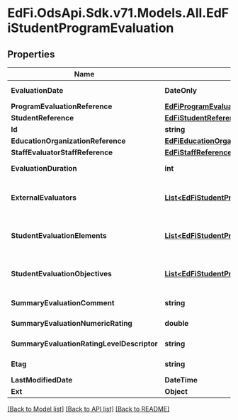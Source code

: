 # EdFi.OdsApi.Sdk.v71.Models.All.EdFiStudentProgramEvaluation

## Properties

Name | Type | Description | Notes
------------ | ------------- | ------------- | -------------
**EvaluationDate** | **DateOnly** | The month, day, and year on which the evaluation was conducted. | 
**ProgramEvaluationReference** | [**EdFiProgramEvaluationReference**](EdFiProgramEvaluationReference.md) |  | 
**StudentReference** | [**EdFiStudentReference**](EdFiStudentReference.md) |  | 
**Id** | **string** |  | [optional] 
**EducationOrganizationReference** | [**EdFiEducationOrganizationReference**](EdFiEducationOrganizationReference.md) |  | [optional] 
**StaffEvaluatorStaffReference** | [**EdFiStaffReference**](EdFiStaffReference.md) |  | [optional] 
**EvaluationDuration** | **int** | The actual or estimated number of clock minutes during which the evaluation was conducted. | [optional] 
**ExternalEvaluators** | [**List&lt;EdFiStudentProgramEvaluationExternalEvaluator&gt;**](EdFiStudentProgramEvaluationExternalEvaluator.md) | An unordered collection of studentProgramEvaluationExternalEvaluators. The external person(s) - not staff - that conducted the evaluation. | [optional] 
**StudentEvaluationElements** | [**List&lt;EdFiStudentProgramEvaluationStudentEvaluationElement&gt;**](EdFiStudentProgramEvaluationStudentEvaluationElement.md) | An unordered collection of studentProgramEvaluationStudentEvaluationElements. The student&#39;s rating and/or rating levels earned for a program evaluation element. | [optional] 
**StudentEvaluationObjectives** | [**List&lt;EdFiStudentProgramEvaluationStudentEvaluationObjective&gt;**](EdFiStudentProgramEvaluationStudentEvaluationObjective.md) | An unordered collection of studentProgramEvaluationStudentEvaluationObjectives. The student&#39;s rating and/or rating levels earned for a program evaluation objective. | [optional] 
**SummaryEvaluationComment** | **string** | Any comments about the summary evaluation to be captured. | [optional] 
**SummaryEvaluationNumericRating** | **double** | The numerical summary rating or score for the evaluation. | [optional] 
**SummaryEvaluationRatingLevelDescriptor** | **string** | The summary rating level achieved based upon the rating or score. | [optional] 
**Etag** | **string** | A unique system-generated value that identifies the version of the resource. | [optional] 
**LastModifiedDate** | **DateTime** | The date and time the resource was last modified. | [optional] 
**Ext** | **Object** | Extensions to the StudentProgramEvaluation entity. | [optional] 

[[Back to Model list]](../../README.md#documentation-for-models) [[Back to API list]](../../README.md#documentation-for-api-endpoints) [[Back to README]](../../README.md)

